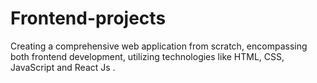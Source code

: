 # Frontend-projects
Creating a comprehensive web application from scratch, encompassing both frontend development, utilizing technologies like HTML, CSS, JavaScript and React Js .
